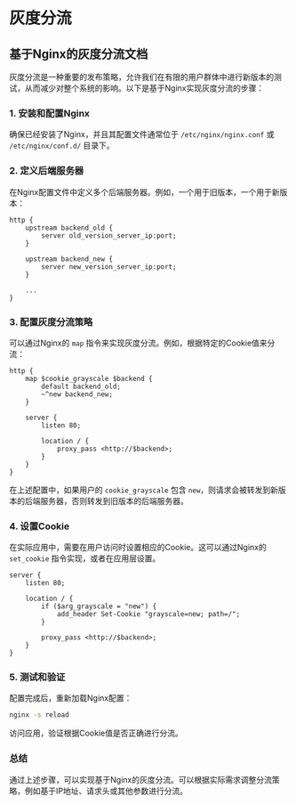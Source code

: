 # 灰度分流

## 基于Nginx的灰度分流文档

灰度分流是一种重要的发布策略，允许我们在有限的用户群体中进行新版本的测试，从而减少对整个系统的影响。以下是基于Nginx实现灰度分流的步骤：

### 1. 安装和配置Nginx

确保已经安装了Nginx，并且其配置文件通常位于 `/etc/nginx/nginx.conf` 或 `/etc/nginx/conf.d/` 目录下。

### 2. 定义后端服务器

在Nginx配置文件中定义多个后端服务器。例如，一个用于旧版本，一个用于新版本：

```
http {
    upstream backend_old {
        server old_version_server_ip:port;
    }

    upstream backend_new {
        server new_version_server_ip:port;
    }

    ...
}

```

### 3. 配置灰度分流策略

可以通过Nginx的 `map` 指令来实现灰度分流。例如，根据特定的Cookie值来分流：

```
http {
    map $cookie_grayscale $backend {
        default backend_old;
        ~^new backend_new;
    }

    server {
        listen 80;

        location / {
            proxy_pass <http://$backend>;
        }
    }
}

```

在上述配置中，如果用户的 `cookie_grayscale` 包含 `new`，则请求会被转发到新版本的后端服务器，否则转发到旧版本的后端服务器。

### 4. 设置Cookie

在实际应用中，需要在用户访问时设置相应的Cookie。这可以通过Nginx的 `set_cookie` 指令实现，或者在应用层设置。

```
server {
    listen 80;

    location / {
        if ($arg_grayscale = "new") {
            add_header Set-Cookie "grayscale=new; path=/";
        }

        proxy_pass <http://$backend>;
    }
}

```

### 5. 测试和验证

配置完成后，重新加载Nginx配置：

```bash
nginx -s reload

```

访问应用，验证根据Cookie值是否正确进行分流。

### 总结

通过上述步骤，可以实现基于Nginx的灰度分流。可以根据实际需求调整分流策略，例如基于IP地址、请求头或其他参数进行分流。
